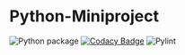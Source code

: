 # Python-Miniproject
![Python package](https://github.com/99002500/Sentimental-Analysis-Python-/workflows/Python%20package/badge.svg)
[![Codacy Badge](https://app.codacy.com/project/badge/Grade/9808e9aede5048c3b7a683bf7953346f)](https://www.codacy.com/gh/99002500/Sentimental-Analysis-Python-/dashboard?utm_source=github.com&amp;utm_medium=referral&amp;utm_content=99002500/Sentimental-Analysis-Python-&amp;utm_campaign=Badge_Grade)
![Pylint](https://github.com/99002500/Sentimental-Analysis-Python-/workflows/Pylint/badge.svg)
